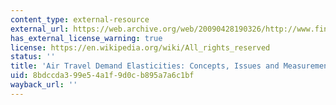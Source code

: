 ```yaml
---
content_type: external-resource
external_url: https://web.archive.org/web/20090428190326/http://www.fin.gc.ca/consultresp/airtravel/airtravstdy_-eng.asp
has_external_license_warning: true
license: https://en.wikipedia.org/wiki/All_rights_reserved
status: ''
title: 'Air Travel Demand Elasticities: Concepts, Issues and Measurement: Final Report'
uid: 8bdccda3-99e5-4a1f-9d0c-b895a7a6c1bf
wayback_url: ''
---
```

